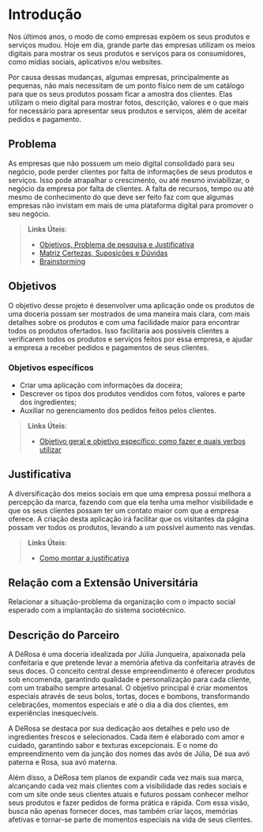 # Introdução

Nos últimos anos, o modo de como empresas expõem os seus produtos e serviços mudou. Hoje em dia, grande parte das empresas utilizam os meios digitais para mostrar os seus produtos e serviços para os consumidores, como mídias sociais, aplicativos e/ou websites.

Por causa dessas mudanças, algumas empresas, principalmente as pequenas, não mais necessitam de um ponto físico nem de um catálogo para que os seus produtos possam ficar a amostra dos clientes. Elas utilizam o meio digital para mostrar fotos, descrição, valores e o que mais for necessário para apresentar seus produtos e serviços, além de aceitar pedidos e pagamento.

## Problema
As empresas que não possuem um meio digital consolidado para seu negócio, pode perder clientes por falta de informações de seus produtos e serviços. Isso pode atrapalhar o crescimento, ou até mesmo inviabilizar, o negócio da empresa por falta de clientes.
A falta de recursos, tempo ou até mesmo de conhecimento do que deve ser feito faz com que algumas empresas não invistam em mais de uma plataforma digital para promover o seu negócio.

> **Links Úteis**:
> - [Objetivos, Problema de pesquisa e Justificativa](https://medium.com/@versioparole/objetivos-problema-de-pesquisa-e-justificativa-c98c8233b9c3)
> - [Matriz Certezas, Suposições e Dúvidas](https://medium.com/educa%C3%A7%C3%A3o-fora-da-caixa/matriz-certezas-suposi%C3%A7%C3%B5es-e-d%C3%BAvidas-fa2263633655)
> - [Brainstorming](https://www.euax.com.br/2018/09/brainstorming/)

## Objetivos

O objetivo desse projeto é desenvolver uma aplicação onde os produtos de uma doceria possam ser mostrados de uma maneira mais clara, com mais detalhes sobre os produtos e com uma facilidade maior para encontrar todos os produtos ofertados. Isso facilitaria aos possíveis clientes a verificarem todos os produtos e serviços feitos por essa empresa, e ajudar a empresa a receber pedidos e pagamentos de seus clientes.

### Objetivos específicos

- Criar uma aplicação com informações da doceira;
- Descrever os tipos dos produtos vendidos com fotos, valores e parte dos ingredientes;
- Auxiliar no gerenciamento dos pedidos feitos pelos clientes.
 
> **Links Úteis**:
> - [Objetivo geral e objetivo específico: como fazer e quais verbos utilizar](https://blog.mettzer.com/diferenca-entre-objetivo-geral-e-objetivo-especifico/)

## Justificativa

A diversificação dos meios sociais em que uma empresa possui melhora a percepção da marca, fazendo com que ela tenha uma melhor visibilidade e que os seus clientes possam ter um contato maior com que a empresa oferece.
A criação desta aplicação irá facilitar que os visitantes da página possam ver todos os produtos, levando a um possível aumento nas vendas.


> **Links Úteis**:
> - [Como montar a justificativa](https://guiadamonografia.com.br/como-montar-justificativa-do-tcc/)

## Relação com a Extensão Universitária

Relacionar a situação-problema da organização com o impacto social esperado com a implantação do sistema sociotécnico.

## Descrição do Parceiro

A DéRosa é uma doceria idealizada por Júlia Junqueira, apaixonada pela confeitaria e que pretende levar a memória afetiva da confeitaria através de seus doces. O conceito central desse empreendimento é oferecer produtos sob encomenda, garantindo qualidade e personalização para cada cliente, com um trabalho sempre artesanal. O objetivo principal é criar momentos especiais através de seus bolos, tortas, doces e bombons, transformando celebrações, momentos especiais e até o dia a dia dos clientes, em experiências inesquecíveis.  

A DéRosa se destaca por sua dedicação aos detalhes e pelo uso de ingredientes frescos e selecionados. Cada item é elaborado com amor e cuidado, garantindo sabor e texturas excepcionais. E o nome do empreendimento vem da junção dos nomes das avós de Júlia, Dé sua avó paterna e Rosa, sua avó materna.

Além disso, a DéRosa tem planos de expandir cada vez mais sua marca, alcançando cada vez mais clientes com a visibilidade das redes sociais e com um site onde seus clientes atuais e futuros possam conhecer melhor seus produtos e fazer pedidos de forma prática e rápida. Com essa visão, busca não apenas fornecer doces, mas também criar laços, memórias afetivas e tornar-se parte de momentos especiais na vida de seus clientes. 
